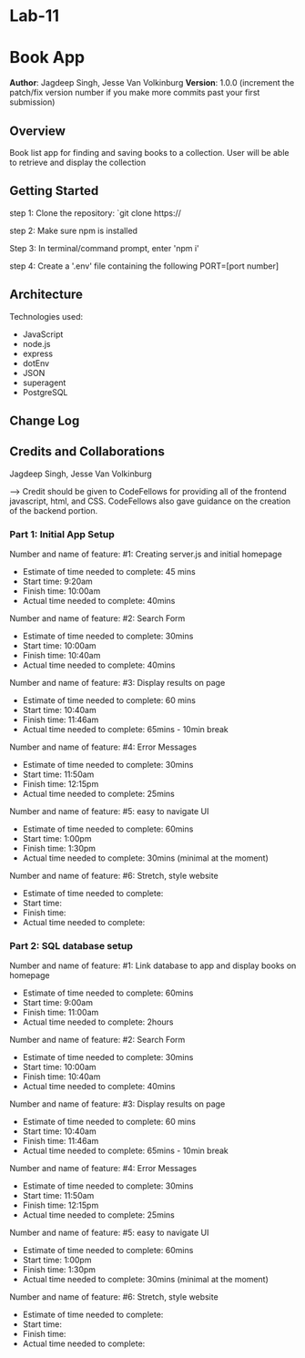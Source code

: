 # Lab-11


# Book App

**Author**: Jagdeep Singh, Jesse Van Volkinburg
**Version**: 1.0.0 (increment the patch/fix version number if you make more commits past your first submission)

## Overview
Book list app for finding and saving books to a collection. User will be able to retrieve and display the collection


## Getting Started

  step 1: Clone the repository: `git clone https://
  
  step 2: Make sure npm is installed
  
  Step 3: In terminal/command prompt, enter 'npm i' 
  
  step 4: Create a '.env' file containing the following
        PORT=[port number]


## Architecture

Technologies used:

  - JavaScript
  - node.js
  - express
  - dotEnv
  - JSON
  - superagent
  - PostgreSQL

## Change Log


## Credits and Collaborations

Jagdeep Singh, Jesse Van Volkinburg

-->
Credit should be given to CodeFellows for providing all of the frontend javascript, html, and CSS. CodeFellows also gave guidance on the creation of the backend portion.


### Part 1: Initial App Setup

Number and name of feature: #1: Creating server.js and initial homepage

- Estimate of time needed to complete: 45 mins
- Start time: 9:20am
- Finish time: 10:00am
- Actual time needed to complete: 40mins

Number and name of feature: #2: Search Form

- Estimate of time needed to complete: 30mins
- Start time: 10:00am
- Finish time: 10:40am
- Actual time needed to complete: 40mins

Number and name of feature: #3: Display results on page

- Estimate of time needed to complete: 60 mins
- Start time: 10:40am
- Finish time: 11:46am
- Actual time needed to complete: 65mins - 10min break

Number and name of feature: #4: Error Messages

- Estimate of time needed to complete: 30mins
- Start time: 11:50am
- Finish time: 12:15pm
- Actual time needed to complete: 25mins

Number and name of feature: #5: easy to navigate UI

- Estimate of time needed to complete: 60mins
- Start time: 1:00pm
- Finish time: 1:30pm
- Actual time needed to complete: 30mins (minimal at the moment)

Number and name of feature: #6: Stretch, style website

- Estimate of time needed to complete:
- Start time:
- Finish time:
- Actual time needed to complete:

### Part 2: SQL database setup

Number and name of feature: #1: Link database to app and display books on homepage

- Estimate of time needed to complete: 60mins
- Start time: 9:00am
- Finish time: 11:00am
- Actual time needed to complete: 2hours

Number and name of feature: #2: Search Form

- Estimate of time needed to complete: 30mins
- Start time: 10:00am
- Finish time: 10:40am
- Actual time needed to complete: 40mins

Number and name of feature: #3: Display results on page

- Estimate of time needed to complete: 60 mins
- Start time: 10:40am
- Finish time: 11:46am
- Actual time needed to complete: 65mins - 10min break

Number and name of feature: #4: Error Messages

- Estimate of time needed to complete: 30mins
- Start time: 11:50am
- Finish time: 12:15pm
- Actual time needed to complete: 25mins

Number and name of feature: #5: easy to navigate UI

- Estimate of time needed to complete: 60mins
- Start time: 1:00pm
- Finish time: 1:30pm
- Actual time needed to complete: 30mins (minimal at the moment)

Number and name of feature: #6: Stretch, style website

- Estimate of time needed to complete:
- Start time:
- Finish time:
- Actual time needed to complete:

